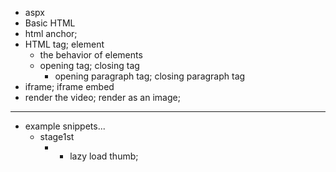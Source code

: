 - aspx
- Basic HTML
- html anchor;
- HTML tag; element
    - the behavior of elements
    - opening tag; closing tag
        - opening paragraph tag; closing paragraph tag
- iframe; iframe embed
- render the video; render as an image;
- ---
- example snippets...
    - stage1st
        - <img id="aimg_Jhcag" onclick="zoom(this, this.src, 0, 0, 0)" class="zoom" file="http://wx1.sinaimg.cn/large/006mHjocgy1gqp83dnx0hg30f00qo4qv.gif" onmouseover="img_onmouseoverfunc(this)" lazyloadthumb="1" border="0" alt="" /><br />
            - lazy load thumb; 
